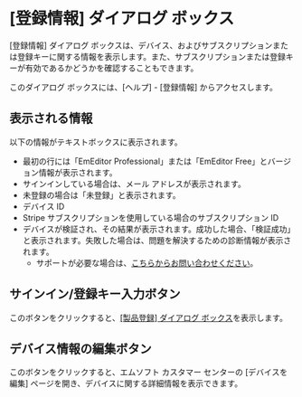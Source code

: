 # [登録情報] ダイアログ ボックス

[登録情報] ダイアログ ボックスは、デバイス、およびサブスクリプションまたは登録キーに関する情報を表示します。また、サブスクリプションまたは登録キーが有効であるかどうかを確認することもできます。

このダイアログ ボックスには、[ヘルプ] - [登録情報] からアクセスします。

## 表示される情報

以下の情報がテキストボックスに表示されます。

- 最初の行には「EmEditor Professional」または「EmEditor Free」とバージョン情報が表示されます。
- サインインしている場合は、メール アドレスが表示されます。
- 未登録の場合は「未登録」と表示されます。
- デバイス ID
- Stripe サブスクリプションを使用している場合のサブスクリプション ID
- デバイスが検証され、その結果が表示されます。成功した場合、「検証成功」と表示されます。失敗した場合は、問題を解決するための診断情報が表示されます。
    - サポートが必要な場合は、[こちらからお問い合わせください](https://www.emeditor.com/support/#contact)。

## サインイン/登録キー入力ボタン

このボタンをクリックすると、[\[製品登録\] ダイアログ ボックス](../regist/index)を表示します。

## デバイス情報の編集ボタン

このボタンをクリックすると、エムソフト カスタマー センターの [デバイスを編集] ページを開き、デバイスに関する詳細情報を表示できます。
